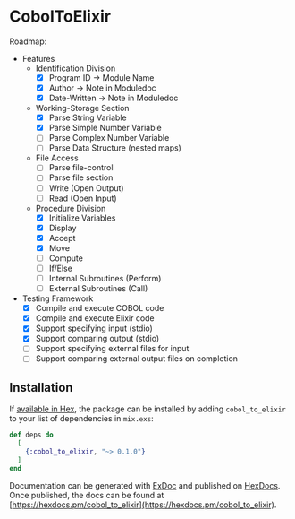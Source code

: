 # CobolToElixir

Roadmap:

- Features
  - Identification Division
    - [x] Program ID -> Module Name
    - [x] Author -> Note in Moduledoc
    - [x] Date-Written -> Note in Moduledoc
  - Working-Storage Section
    - [x] Parse String Variable
    - [x] Parse Simple Number Variable
    - [ ] Parse Complex Number Variable
    - [ ] Parse Data Structure (nested maps)
  - File Access
    - [ ] Parse file-control
    - [ ] Parse file section
    - [ ] Write (Open Output)
    - [ ] Read (Open Input)
  - Procedure Division
    - [x] Initialize Variables
    - [x] Display
    - [x] Accept
    - [x] Move
    - [ ] Compute
    - [ ] If/Else
    - [ ] Internal Subroutines (Perform)
    - [ ] External Subroutines (Call)
- Testing Framework
  - [x] Compile and execute COBOL code
  - [x] Compile and execute Elixir code
  - [x] Support specifying input (stdio)
  - [x] Support comparing output (stdio)
  - [ ] Support specifying external files for input
  - [ ] Support comparing external output files on completion

## Installation

If [available in Hex](https://hex.pm/docs/publish), the package can be installed
by adding `cobol_to_elixir` to your list of dependencies in `mix.exs`:

```elixir
def deps do
  [
    {:cobol_to_elixir, "~> 0.1.0"}
  ]
end
```

Documentation can be generated with [ExDoc](https://github.com/elixir-lang/ex_doc)
and published on [HexDocs](https://hexdocs.pm). Once published, the docs can
be found at [https://hexdocs.pm/cobol_to_elixir](https://hexdocs.pm/cobol_to_elixir).
